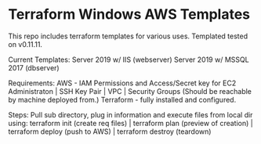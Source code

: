 # Terraform Windows AWS Templates
This repo includes terraform templates for various uses.
Templated tested on v0.11.11.

Current Templates:
Server 2019 w/ IIS (webserver)
Server 2019 w/ MSSQL 2017 (dbserver)

Requirements:
AWS - IAM Permissions and Access/Secret key for EC2 Administraton | SSH Key Pair | VPC | Security Groups (Should be reachable by machine deployed from.)
Terraform - fully installed and configured.

Steps:
Pull sub directory, plug in information and execute files from local dir using: terraform init (create req files) | terraform plan (preview of creation) | terraform deploy (push to AWS) | terraform destroy (teardown)
